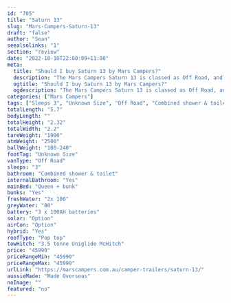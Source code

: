 ```yaml
---
id: "705"
title: "Saturn 13"
slug: "Mars-Campers-Saturn-13"
draft: "false"
author: "Sean"
seealsolinks: "1"
section: "review"
date: "2022-10-10T22:00:09+11:00"
meta:
  title: "Should I buy Saturn 13 by Mars Campers?"
  description: "The Mars Campers Saturn 13 is classed as Off Road, and sleeps 3 people. It is Made Overseas and comes in at Unknown Size. It generally has Combined shower & toilet."
  ogtitle: "Should I buy Saturn 13 by Mars Campers?"
  ogdescription: "The Mars Campers Saturn 13 is classed as Off Road, and sleeps 3 people. It is Made Overseas and comes in at Unknown Size. It generally has Combined shower & toilet."
categories: ["Mars Campers"]
tags: ["Sleeps 3", "Unknown Size", "Off Road", "Combined shower & toilet", "Pop top", "Under 50k", "Made Overseas"]
totalLength: "5.7"
bodyLength: ""
totalHeight: "2.32"
totalWidth: "2.2"
tareWeight: "1990"
atmWeight: "2500"
ballWeight: "180-240"
footTag: "Unknown Size"
vanType: "Off Road"
sleeps: "3"
bathroom: "Combined shower & toilet"
internalBathroom: "Yes"
mainBed: "Queen + bunk"
bunks: "Yes"
freshWater: "2x 100"
greyWater: "80"
battery: "3 x 100AH batteries"
solar: "Option"
airCon: "Option"
hybrid: "Yes"
roofType: "Pop top"
towHitch: "3.5 tonne Uniglide McHitch"
price: "45990"
priceRangeMin: "45990"
priceRangeMax: "45990"
urlLink: "https://marscampers.com.au/camper-trailers/saturn-13/"
aussieMade: "Made Overseas"
noImage: ""
featured: "no"
---
```

